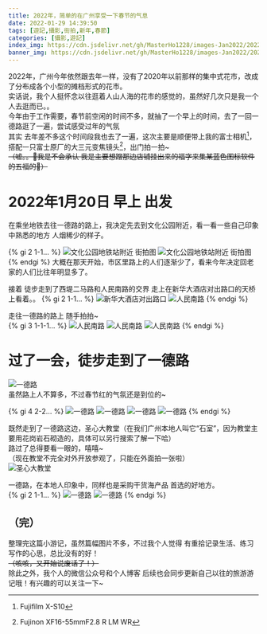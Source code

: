 ```yaml
---
title: 2022年，简单的在广州享受一下春节的气息
date: 2022-01-29 14:39:50
tags: [遊記,攝影,街拍,新年,春節]
categories: [攝影,遊記]
index_img: https://cdn.jsdelivr.net/gh/MasterHo1228/images-Jan2022/20220120-DSCF4727.jpg
banner_img: https://cdn.jsdelivr.net/gh/MasterHo1228/images-Jan2022/20220120-DSCF4727.jpg
---
```

2022年，广州今年依然跟去年一样，没有了2020年以前那样的集中式花市，改成了分布成各个小型的摊档形式的花市。  
实话说，我个人挺怀念以往逛着人山人海的花市的感觉的，虽然好几次只是我一个人去逛而已。。  
今年由于工作需要，春节前空闲的时间不多，就抽了一个早上的时间，去了一回一德路逛了一遍，尝试感受过年的气氛  
其实 去年差不多这个时间段我也去了一遍，这次主要是顺便带上我的富士相机[^Camera]，搭配一只富士原厂的大三元变焦镜头[^Lens]，出门拍一拍~   
~~（嘘。。🤫我是不会承认 我是主要想蹭那边店铺挂出来的福字来集某蓝色图标软件的五福的🌚）~~  

# 2022年1月20日 早上 出发
在乘坐地铁去往一德路的路上，我决定先去到文化公园附近，看一看一些自己印象中熟悉的地方 人烟稀少的样子。

{% gi 2 1-1... %}
  ![文化公园地铁站附近 街拍图](https://cdn.jsdelivr.net/gh/MasterHo1228/images-Jan2022/20220120-DSCF4708.jpg "文化公园地铁站附近 街拍 拉着纸皮箱的人")
  ![文化公园地铁站附近 街拍图](https://cdn.jsdelivr.net/gh/MasterHo1228/images-Jan2022/20220120-DSCF4709.jpg "文化公园地铁站附近 街拍 斑马线上")
{% endgi %} 
大概在那天开始，市区里路上的人们逐渐少了，看来今年决定回老家的人们比往年明显多了。  
  
接着 徒步走到了西堤二马路和人民南路的交界 走上在新华大酒店对出路口的天桥上看着。。
{% gi 2 1-1... %}
  ![新华大酒店对出路口](https://cdn.jsdelivr.net/gh/MasterHo1228/images-Jan2022/20220120-DSCF4710.jpg "在新华大酒店对出路口的天桥上看着稀疏的车流")
  ![人民南路](https://cdn.jsdelivr.net/gh/MasterHo1228/images-Jan2022/20220120-DSCF4712.jpg "人民南路 稀疏的车流")
{% endgi %} 
  
走往一德路的路上 随手拍拍~  
{% gi 3 1-1-1... %}
  ![人民南路](https://cdn.jsdelivr.net/gh/MasterHo1228/images-Jan2022/20220120-DSCF4716.jpg "人民南路车站")
  ![人民南路](https://cdn.jsdelivr.net/gh/MasterHo1228/images-Jan2022/20220120-DSCF4719.jpg "人民南路车站旁边 被商店随便安放的人模")
  ![人民南路](https://cdn.jsdelivr.net/gh/MasterHo1228/images-Jan2022/20220120-DSCF4722.jpg "停在路边的一排电动车")
{% endgi %}
  
# 过了一会，徒步走到了一德路  
![一德路](https://cdn.jsdelivr.net/gh/MasterHo1228/images-Jan2022/20220120-DSCF4727.jpg "一德西公交车站旁")  
虽然路上人不算多，不过春节红的气氛还是到位的~  
  
{% gi 4 2-2... %}
  ![一德路](https://cdn.jsdelivr.net/gh/MasterHo1228/images-Jan2022/20220120-DSCF4724.jpg "挂满春联福字的商铺")
  ![一德路](https://cdn.jsdelivr.net/gh/MasterHo1228/images-Jan2022/20220120-DSCF4731.jpg "在选购春联的路人")
  ![一德路](https://cdn.jsdelivr.net/gh/MasterHo1228/images-Jan2022/20220120-DSCF4738.jpg "在选购春联的路人")
  ![一德路](https://cdn.jsdelivr.net/gh/MasterHo1228/images-Jan2022/20220120-DSCF4734.jpg "挂满春联的店铺里面")
{% endgi %}  

既然走到了一德路这边，圣心大教堂（在我们广州本地人叫它“石室”，因为教堂主要用花岗岩石砌造的，具体可以另行搜索了解一下哈）  
路过了总得要看一眼的，嘻嘻~  
（现在教堂不完全对外开放参观了，只能在外面拍一张啦）  
![圣心大教堂](https://cdn.jsdelivr.net/gh/MasterHo1228/images-Jan2022/20220120-DSCF4744.jpg "熟悉的圣心大教堂")  
  
一德路，在本地人印象中，同样也是采购干货海产品 首选的好地方。  
{% gi 2 1-1... %}
  ![一德路](https://cdn.jsdelivr.net/gh/MasterHo1228/images-Jan2022/20220120-DSCF4739.jpg "选购干货的人们")
  ![一德路](https://cdn.jsdelivr.net/gh/MasterHo1228/images-Jan2022/20220120-DSCF4743.jpg "忙里偷闲 出店外吃点花生")
{% endgi %}  

（完）  
---  
整理完这篇小游记，虽然篇幅图片不多，不过我个人觉得 有重拾记录生活、练习写作的心思，总比没有的好！  
~~（咳咳，又开始说废话了！）~~  
除此之外，我个人的微信公众号和个人博客 后续也会同步更新自己以往的旅游游记哦！有兴趣的可以关注一下~  
  
[^Camera]: Fujifilm X-S10  
[^Lens]: Fujinon XF16-55mmF2.8 R LM WR